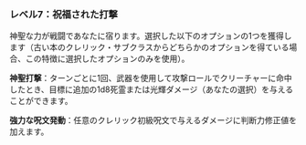 ### レベル7：祝福された打撃

神聖な力が戦闘であなたに宿ります。選択した以下のオプションの1つを獲得します（古い本のクレリック・サブクラスからどちらかのオプションを得ている場合、この特徴に選択したオプションのみを使用）。

**神聖打撃**：ターンごとに1回、武器を使用して攻撃ロールでクリーチャーに命中したとき、目標に追加の1d8死霊または光輝ダメージ（あなたの選択）を与えることができます。

**強力な呪文発動**：任意のクレリック初級呪文で与えるダメージに判断力修正値を加えます。
